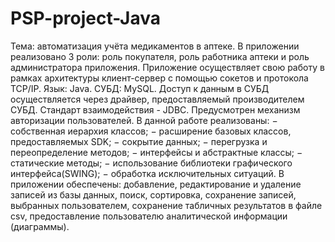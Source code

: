 # PSP-project-Java
Тема: автоматизация учёта медикаментов в аптеке.
В приложении реализовано 3 роли: роль покупателя, роль работника аптеки и роль администратора приложения.
Приложение осуществляет свою работу в рамках архитектуры клиент-сервер с помощью сокетов и протокола TCP/IP. 
Язык: Java. СУБД: MySQL. Доступ к данным в СУБД осуществляется через драйвер, предоставляемый производителем СУБД. Cтандарт взаимодействия - JDBC.
Предусмотрен механизм авторизации пользователей.
В данной работе реализованы: 
− собственная иерархия классов;
− расширение базовых классов, предоставляемых SDK;
− сокрытие данных;
− перегрузка и переопределение методов;
− интерфейсы и абстрактные классы;
− статические методы;
− использование библиотеки графического интерфейса(SWING);
− обработка исключительных ситуаций. 
В приложении обеспечены: добавление, редактирование и удаление записей из базы данных, поиск, сортировка, сохранение записей, выбранных пользователем, сохранение табличных результатов в файле csv, предоставление пользователю аналитической информации (диаграммы).
